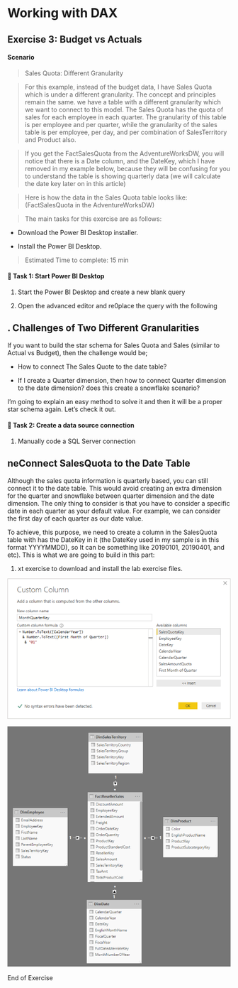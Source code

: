 Working with DAX
================

Exercise 3: Budget vs Actuals 
------------------------------

#### Scenario 

>   Sales Quota: Different Granularity

>   For this example, instead of the budget data, I have Sales Quota which is
>   under a different granularity. The concept and principles remain the same.
>   we have a table with a different granularity which we want to connect to
>   this model. The Sales Quota has the quota of sales for each employee in each
>   quarter. The granularity of this table is per employee and per quarter,
>   while the granularity of the sales table is per employee, per day, and per
>   combination of SalesTerritory and Product also.

>   If you get the FactSalesQuota from the AdventureWorksDW, you will notice
>   that there is a Date column, and the DateKey, which I have removed in my
>   example below, because they will be confusing for you to understand the
>   table is showing quarterly data (we will calculate the date key later on in
>   this article)

>   Here is how the data in the Sales Quota table looks like: (FactSalesQuota in
>   the AdventureWorksDW)

>   The main tasks for this exercise are as follows:

-   Download the Power BI Desktop installer.

-   Install the Power BI Desktop.

>   Estimated Time to complete: 15 min

####  Task 1: Start Power BI Desktop

1.  Start the Power BI Desktop and create a new blank query

2.  Open the advanced editor and re0place the query with the following

. Challenges of Two Different Granularities
-------------------------------------------

If you want to build the star schema for Sales Quota and Sales (similar to
Actual vs Budget), then the challenge would be;

-   How to connect The Sales Quote to the date table?

-   If I create a Quarter dimension, then how to connect Quarter dimension to
    the date dimension? does this create a snowflake scenario?

I’m going to explain an easy method to solve it and then it will be a proper
star schema again. Let’s check it out.

####  Task 2: Create a data source connection<br>

1.  Manually code a SQL Server connection

neConnect SalesQuota to the Date Table
--------------------------------------

Although the sales quota information is quarterly based, you can still connect
it to the date table. This would avoid creating an extra dimension for the
quarter and snowflake between quarter dimension and the date dimension. The only
thing to consider is that you have to consider a specific date in each quarter
as your default value. For example, we can consider the first day of each
quarter as our date value.

To achieve, this purpose, we need to create a column in the SalesQuota table
with has the DateKey in it (the DateKey used in my sample is in this format
YYYYMMDD), so It can be something like 20190101, 20190401, and etc). This is
what we are going to build in this part:

1.  xt exercise to download and install the lab exercise files.

![](media/eb7a0272b60081506fe9bf08f75f6cbb.png)

![](media/cc2687484adc798bcae4d9a17168231f.png)

End of Exercise
